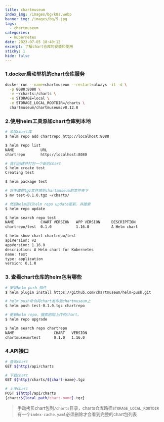 ```yaml
---
title: chartmuseum
index_img: /images/bg/k8s.webp
banner_img: /images/bg/5.jpg
tags:
  - chartmuseum
categories:
  - kubernetes
date: 2023-07-05 18:40:12
excerpt: 了解chart仓库的安装和使用
sticky: 1
hide: false
---
```


### 1.docker启动单机的chart仓库服务

```bash
docker run --name=chartmuseum --restart=always -it -d \
  -p 8080:8080 \
  -v ~/charts:/charts \
  -e STORAGE=local \
  -e STORAGE_LOCAL_ROOTDIR=/charts \
  chartmuseum/chartmuseum:v0.12.0
```

### 2.使用helm工具添加chart仓库到本地

```bash
# 添加chart库
$ helm repo add chartrepo http://localhost:8080

$ helm repo list
NAME            URL
chartrepo       http://localhost:8080

# 我们创建并打包一个新的chart
$ helm create test
Creating test

$ helm package test

# 将生成的tgz文件放到chartmuseum的文件夹下
$ mv test-0.1.0.tgz ~/charts/

# 然后helm运行helm repo update更新，并搜索
$ helm repo update

$ helm search repo test
NAME            CHART VERSION   APP VERSION     DESCRIPTION
chartrepo/test  0.1.0           1.16.0          A Helm chart

$ helm show chart chartrepo/test
apiVersion: v2
appVersion: 1.16.0
description: A Helm chart for Kubernetes
name: test
type: application
version: 0.1.0
```

### 3. 查看chart仓库的helm包有哪些

```bash
# 安装helm push 插件
$ helm plugin install https://github.com/chartmuseum/helm-push.git

# helm push命令将chart发布到chartmuseum上
$ helm push test-0.1.0.tgz chartrepo

# 更新helm repo，搜索刚刚上传的chart。
$ helm repo upgrade

$ helm search repo chartrepo
NAME                  CHART   VERSION  
chartmuseum/test      0.1.0   1.16.0     
```

### 4.API接口

```bash
# 查询chart
GET ${http}/api/charts

# 下载chart
GET ${http}/charts/${chart-name}.tgz

# 上传chart
POST ${http}/api/charts 
{chart:${local_path/chart-name}.tgz}
```

> 手动拷贝chart包到`/charts`目录，charts仓库路径`STORAGE_LOCAL_ROOTDIR`有一个`index-cache.yaml`必须删除才会看到完整的chart包列表